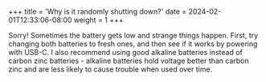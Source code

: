 +++
title = 'Why is it randomly shutting down?'
date = 2024-02-01T12:33:06-08:00
weight = 1
+++

Sorry! Sometimes the battery gets low and strange things happen. First, try changing both batteries to fresh ones, and then see if it works by powering with USB-C. I also recommend using good alkaline batteries instead of carbon zinc batteries - alkaline batteries hold voltage better than carbon zinc and are less likely to cause trouble when used over time.